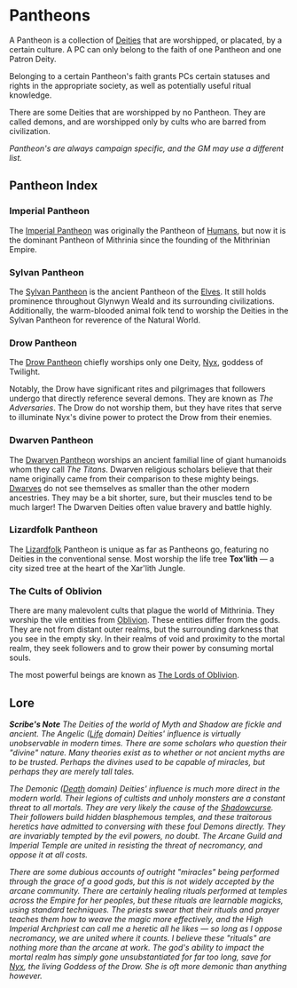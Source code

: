 # Pantheons

A Pantheon is a collection of [Deities](../../Magic/Deities.md) that are worshipped, or placated, by a certain culture. A PC can only belong to the faith of one Pantheon and one Patron Deity.

Belonging to a certain Pantheon's faith grants PCs certain statuses and rights in the appropriate society, as well as potentially useful ritual knowledge.

There are some Deities that are worshipped by no Pantheon. They are called demons, and are worshipped only by cults who are barred from civilization.

*Pantheon's are always campaign specific, and the GM may use a different list.*

## Pantheon Index

### Imperial Pantheon

The [Imperial Pantheon](Imperial%20Pantheon.md) was originally the Pantheon of [Humans](../../Player%20Characters/Ancenstries/The%20People%20of%20Mithrinia/Humans.md), but now it is the dominant Pantheon of Mithrinia since the founding of the Mithrinian Empire.

### Sylvan Pantheon

The [Sylvan Pantheon](Sylvan%20Pantheon.md) is the ancient Pantheon of the [Elves](../../Player%20Characters/Ancenstries/The%20People%20of%20Mithrinia/Elves.md). It still holds prominence throughout Glynwyn Weald and its surrounding civilizations. Additionally, the warm-blooded animal folk tend to worship the Deities in the Sylvan Pantheon for reverence of the Natural World.

### Drow Pantheon

The [Drow Pantheon](Drow%20Pantheon.md) chiefly worships only one Deity, [Nyx](The%20Living%20Gods/Nyx.md), goddess of Twilight.

Notably, the Drow have significant rites and pilgrimages that followers undergo that directly reference several demons. They are known as *The Adversaries*. The Drow do not worship them, but they have rites that serve to illuminate Nyx's divine power to protect the Drow from their enemies.

### Dwarven Pantheon

The [Dwarven Pantheon](Dwarven%20Pantheon.md) worships an ancient familial line of giant humanoids whom they call *The Titans*. Dwarven religious scholars believe that their name originally came from their comparison to these mighty beings. [Dwarves](../../Player%20Characters/Ancenstries/The%20People%20of%20Mithrinia/Dwarves.md) do not see themselves as smaller than the other modern ancestries. They may be a bit shorter, sure, but their muscles tend to be much larger! The Dwarven Deities often value bravery and battle highly.

### Lizardfolk Pantheon

The [Lizardfolk](../../Player%20Characters/Ancenstries/The%20People%20of%20Mithrinia/Lizardfolk.md) Pantheon is unique as far as Pantheons go, featuring no Deities in the conventional sense. Most worship the life tree **Tox'lith** — a city sized tree at the heart of the Xar'lith Jungle.

### The Cults of Oblivion

There are many malevolent cults that plague the world of Mithrinia. They worship the vile entities from [Oblivion](Oblivion.md). These entities differ from the gods. They are not from distant outer realms, but the surrounding darkness that you see in the empty sky. In their realms of void and proximity to the mortal realm, they seek followers and to grow their power by consuming mortal souls.

The most powerful beings are known as [The Lords of Oblivion](Lords%20of%20Oblivion/{The%20Lords%20of%20Oblivion}.md).

## Lore

***Scribe's Note***
*The Deities of the world of Myth and Shadow are fickle and ancient. The Angelic ([Life](../../Magic/Spells/Spell%20Domains/Life.md) domain) Deities' influence is virtually unobservable in modern times. There are some scholars who question their "divine" nature. Many theories exist as to whether or not ancient myths are to be trusted. Perhaps the divines used to be capable of miracles, but perhaps they are merely tall tales.*

*The Demonic ([Death](../../Magic/Spells/Spell%20Domains/Death.md) domain) Deities' influence is much more direct in the modern world. Their legions of cultists and unholy monsters are a constant threat to all mortals. They are very likely the cause of the [Shadowcurse](../../Game%20Procedures/Hazards/Shadowcurse.md). Their followers build hidden blasphemous temples, and these traitorous heretics have admitted to conversing with these foul Demons directly. They are invariably tempted by the evil powers, no doubt. The Arcane Guild and Imperial Temple are united in resisting the threat of necromancy, and oppose it at all costs.*

*There are some dubious accounts of outright "miracles" being performed through the grace of a good gods, but this is not widely accepted by the arcane community. There are certainly healing rituals performed at temples across the Empire for her peoples, but these rituals are learnable magicks, using standard techniques. The priests swear that their rituals and prayer teaches them how to weave the magic more effectively, and the High Imperial Archpriest can call me a heretic all he likes — so long as I oppose necromancy, we are united where it counts. I believe these "rituals" are nothing more than the arcane at work. The god's ability to impact the mortal realm has simply gone unsubstantiated for far too long, save for [Nyx](The%20Living%20Gods/Nyx.md), the living Goddess of the Drow. She is oft more demonic than anything however.*
